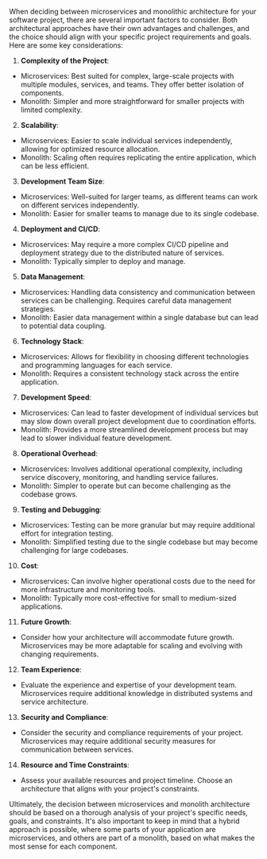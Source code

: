 When deciding between microservices and monolithic architecture for your software project, there are several important factors to consider. Both architectural approaches have their own advantages and challenges, and the choice should align with your specific project requirements and goals. Here are some key considerations:  
  
1. **Complexity of the Project**:  
- Microservices: Best suited for complex, large-scale projects with multiple modules, services, and teams. They offer better isolation of components.  
- Monolith: Simpler and more straightforward for smaller projects with limited complexity.  
  
2. **Scalability**:  
- Microservices: Easier to scale individual services independently, allowing for optimized resource allocation.  
- Monolith: Scaling often requires replicating the entire application, which can be less efficient.  
  
3. **Development Team Size**:  
- Microservices: Well-suited for larger teams, as different teams can work on different services independently.  
- Monolith: Easier for smaller teams to manage due to its single codebase.  
  
4. **Deployment and CI/CD**:  
- Microservices: May require a more complex CI/CD pipeline and deployment strategy due to the distributed nature of services.  
- Monolith: Typically simpler to deploy and manage.  
  
5. **Data Management**:  
- Microservices: Handling data consistency and communication between services can be challenging. Requires careful data management strategies.  
- Monolith: Easier data management within a single database but can lead to potential data coupling.  
  
6. **Technology Stack**:  
- Microservices: Allows for flexibility in choosing different technologies and programming languages for each service.  
- Monolith: Requires a consistent technology stack across the entire application.  
  
7. **Development Speed**:  
- Microservices: Can lead to faster development of individual services but may slow down overall project development due to coordination efforts.  
- Monolith: Provides a more streamlined development process but may lead to slower individual feature development.  
  
8. **Operational Overhead**:  
- Microservices: Involves additional operational complexity, including service discovery, monitoring, and handling service failures.  
- Monolith: Simpler to operate but can become challenging as the codebase grows.  
  
9. **Testing and Debugging**:  
- Microservices: Testing can be more granular but may require additional effort for integration testing.  
- Monolith: Simplified testing due to the single codebase but may become challenging for large codebases.  
  
10. **Cost**:  
- Microservices: Can involve higher operational costs due to the need for more infrastructure and monitoring tools.  
- Monolith: Typically more cost-effective for small to medium-sized applications.  
  
11. **Future Growth**:  
- Consider how your architecture will accommodate future growth. Microservices may be more adaptable for scaling and evolving with changing requirements.  
  
12. **Team Experience**:  
- Evaluate the experience and expertise of your development team. Microservices require additional knowledge in distributed systems and service architecture.  
  
13. **Security and Compliance**:  
- Consider the security and compliance requirements of your project. Microservices may require additional security measures for communication between services.  
  
14. **Resource and Time Constraints**:  
- Assess your available resources and project timeline. Choose an architecture that aligns with your project's constraints.  
  
Ultimately, the decision between microservices and monolith architecture should be based on a thorough analysis of your project's specific needs, goals, and constraints. It's also important to keep in mind that a hybrid approach is possible, where some parts of your application are microservices, and others are part of a monolith, based on what makes the most sense for each component.